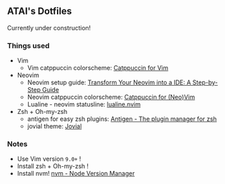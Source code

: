 ## ATAI's Dotfiles

Currently under construction!

### Things used
- Vim
    - Vim catppuccin colorscheme: [Catppuccin for Vim](https://github.com/catppuccin/vim)
- Neovim
    - Neovim setup guide: [Transform Your Neovim into a IDE: A Step-by-Step Guide](https://martinlwx.github.io/en/config-neovim-from-scratch/)
    - Neovim catppuccin colorscheme: [Catppuccin for (Neo)Vim](https://github.com/catppuccin/nvim)
    - Lualine - neovim statusline: [lualine.nvim](https://github.com/nvim-lualine/lualine.nvim)
- Zsh + Oh-my-zsh
    - antigen for easy zsh plugins: [Antigen - The plugin manager for zsh](https://github.com/zsh-users/antigen)
    - jovial theme: [Jovial](https://github.com/zthxxx/jovial)

### Notes
- Use Vim version `9.0+` !
- Install zsh + Oh-my-zsh !
- Install nvm! [nvm - Node Version Manager](https://github.com/nvm-sh/nvm#installing-and-updating)
